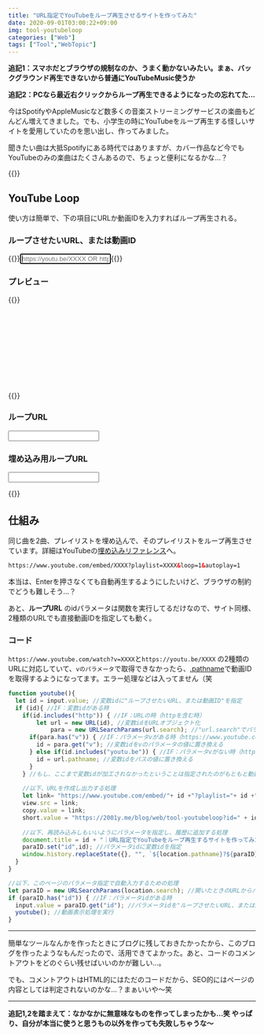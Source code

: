```yaml
---
title: "URL指定でYouTubeをループ再生させるサイトを作ってみた"
date: 2020-09-01T03:00:22+09:00
img: tool-youtubeloop
categories: ["Web"]
tags: ["Tool","WebTopic"]
---
```


**追記1：スマホだとブラウザの規制なのか、うまく動かないみたい。まぁ、バックグラウンド再生できないから普通にYouTubeMusic使うか**

**追記2：PCなら最近右クリックからループ再生できるようになったの忘れてた...**

今はSpotifyやAppleMusicなど数多くの音楽ストリーミングサービスの楽曲もどんどん増えてきました。でも、小学生の時にYouTubeをループ再生する怪しいサイトを愛用していたのを思い出し、作ってみました。

聞きたい曲は大抵Spotifyにある時代ではありますが、カバー作品など今でもYouTubeのみの楽曲はたくさんあるので、ちょっと便利になるかな...？

{{<ad>}}

## YouTube Loop

使い方は簡単で、下の項目にURLか動画IDを入力すればループ再生される。

### ループさせたいURL、または動画ID

{{<html>}}<input type=text id=input placeholder="https://youtu.be/XXXX OR https://www.youtube.com/watch?v=XXXX" onkeyup="youtube();" autofocus>{{</html>}}

### プレビュー

{{<html>}}

<div class=youtube>
  <iframe id=view frameborder=0 allow="accelerometer;autoplay;encrypted-media;gyroscope;picture-in-picture" allowfullscreen></iframe>
</div>

{{</html>}}

### ループURL

<input type=text id=short readonly>

### 埋め込み用ループURL

<input type=text id=copy readonly>

<script>
let paraID = new URLSearchParams(location.search);
if (paraID.has("id")) {
  input.value = paraID.get("id");
  youtube();
}
function youtube(){
  let id = input.value;
  if (id){
    if(id.includes("http")) {
    	let url = new URL(id),
      		para = new URLSearchParams(url.search);
      if(para.has("v")) {
        id = para.get("v");
      } else if(id.includes("youtu.be")) {
        id = url.pathname;
      }
    }
    let link= "https://www.youtube.com/embed/"+ id +"?playlist="+ id +"&loop=1&autoplay=1";
    view.src = link;
    copy.value = link;
    short.value = "https://2001y.me/blog/web/tool-youtubeloop?id=" + id;
    document.title = id + "｜URL指定でYouTubeをループ再生するサイトを作ってみた｜2001Y.me";
    paraID.set("id",id);
    window.history.replaceState({}, "", `${location.pathname}?${paraID}`);
  }
}
</script>

{{<ad>}}

## 仕組み

同じ曲を2曲、プレイリストを埋め込んで、そのプレイリストをループ再生させています。詳細はYouTubeの[埋め込みリファレンス](https://developers.google.com/youtube/player_parameters?hl=ja#loop)へ。

```html
https://www.youtube.com/embed/XXXX?playlist=XXXX&loop=1&autoplay=1
```

本当は、Enterを押さなくても自動再生するようにしたいけど、ブラウザの制約でどうも難しそう...？

あと、**ループURL** のidパラメータは関数を実行してるだけなので、サイト同様、2種類のURLでも直接動画IDを指定しても動く。

### コード

 `https://www.youtube.com/watch?v=XXXX`と`https://youtu.be/XXXX` の2種類のURLに対応していて、`vのパラメータ`で取得できなかったら、[.pathname](https://developer.mozilla.org/ja/docs/Web/API/URL/pathname)で動画IDを取得するようになってます。エラー処理などは入ってません（笑

```js
function youtube(){
  let id = input.value; //変数idに"ループさせたいURL、または動画ID"を指定
  if (id){ //IF：変数idがある時
    if(id.includes("http")) { //IF：URLの時（httpを含む時）
    	let url = new URL(id), //変数idをURLオブジェクト化
            para = new URLSearchParams(url.search); //"url.search"でパラメータのみを指定し、URLSearchParams オブジェクト化
      if(para.has("v")) { //IF：パラメータvがある時（https://www.youtube.com/watch?v=XXXX 用）
        id = para.get("v"); //変数idをvのパラメータの値に置き換える
      } else if(id.includes("youtu.be")) { //IF：パラメータvがない時（https://youtu.be/XXXX 用）
        id = url.pathname; //変数idをパスの値に置き換える
      }
    } //もし、ここまで変数idが加工されなかったということは指定されたのがもともと動画IDだということ。（エラー処理はなし
    
    //以下、URLを作成し出力する処理
    let link= "https://www.youtube.com/embed/"+ id +"?playlist="+ id +"&loop=1&autoplay=1";
    view.src = link;
    copy.value = link;
    short.value = "https://2001y.me/blog/web/tool-youtubeloop?id=" + id;
    
    //以下、再読み込みしもいいようにパラメータを指定し、履歴に追加する処理
    document.title = id + "｜URL指定でYouTubeをループ再生するサイトを作ってみた｜2001Y.me"; //idを追加したタイトルに変更
    paraID.set("id",id); //パラメータidに変数idを指定
    window.history.replaceState({}, "", `${location.pathname}?${paraID}`); //パラメータの変更を反映&履歴に追加
  }
}

//以下、このページのパラメータ指定で自動入力するための処理
let paraID = new URLSearchParams(location.search); //開いたときのURLからパラメータを取得
if (paraID.has("id")) { //IF：パラメータidがある時
  input.value = paraID.get("id"); //パラメータidを"ループさせたいURL、または動画ID"に表示
  youtube(); //動画表示処理を実行
}
```

***

簡単なツールなんかを作ったときにブログに残しておきたかったから、このブログを作ったようなもんだったので、活用できてよかった。あと、コードのコメントアウトをどのぐらい残せばいいのかが難しい...。

でも、コメントアウトはHTML的にはただのコードだから、SEO的にはページの内容としては判定されないのかな...？まぁいいや〜笑

***

**追記1,2を踏まえて：なかなかに無意味なものを作ってしまったかも...笑 やっぱり、自分が本当に使うと思うもの以外を作っても失敗しちゃうな〜**